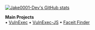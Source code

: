 [![Jake0001-Dev's GitHub stats](https://github-readme-stats.vercel.app/api?username=jake0001-dev)](https://github.com/anuraghazra/github-readme-stats)


<b>Main Projects</b><br>
• [VulnExec](https://github.com/HarveyGW/VulnExec)
• [VulnExec-JS](https://github.com/jake0001-dev/VulnExec-JS)
• [Faceit Finder](https://github.com/jake0001-dev/faceit_finder)
